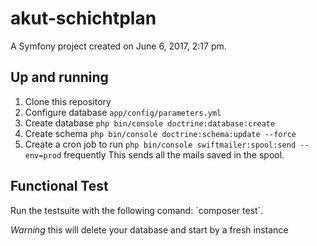 akut-schichtplan
================

A Symfony project created on June 6, 2017, 2:17 pm.


## Up and running

1. Clone this repository
2. Configure database `app/config/parameters.yml`
3. Create database `php bin/console doctrine:database:create`
4. Create schema `php bin/console doctrine:schema:update --force`
5. Create a cron job to run `php bin/console swiftmailer:spool:send --env=prod` frequently
This sends all the mails saved in the spool.

## Functional Test

Run the testsuite with the following comand: ´composer test´.

*Warning* this will delete your database and start by a fresh instance

